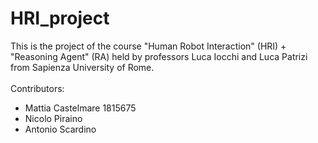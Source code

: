 # HRI_project
This is the project of the course "Human Robot Interaction" (HRI) + "Reasoning Agent" (RA) held by professors Luca Iocchi and Luca Patrizi from Sapienza University of Rome. 
\
\
Contributors:
- Mattia Castelmare 1815675
- Nicolo Piraino
- Antonio Scardino
